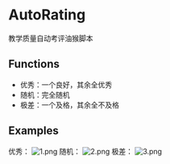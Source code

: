 # AutoRating
教学质量自动考评油猴脚本

## Functions
- 优秀：一个良好，其余全优秀
- 随机：完全随机
- 极差：一个及格，其余全不及格

## Examples
优秀：
![1.png](https://i.loli.net/2018/07/12/5b476a5e35902.png)
随机：
![2.png](https://i.loli.net/2018/07/12/5b476a5e469b4.png)
极差：
![3.png](https://i.loli.net/2018/07/12/5b476a5e470c1.png)
